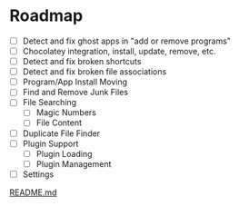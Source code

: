 # Roadmap

- [ ] Detect and fix ghost apps in "add or remove programs"
- [ ] Chocolatey integration, install, update, remove, etc.
- [ ] Detect and fix broken shortcuts
- [ ] Detect and fix broken file associations
- [ ] Program/App Install Moving
- [ ] Find and Remove Junk Files
- [ ] File Searching
  - [ ] Magic Numbers
  - [ ] File Content
- [ ] Duplicate File Finder
- [ ] Plugin Support
  - [ ] Plugin Loading
  - [ ] Plugin Management
- [ ] Settings

[README.md](/README.md)
